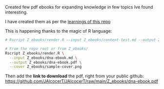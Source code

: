 Created few pdf ebooks for expanding knowledge in few topics Ive found interesting. 

I have created them as per the [learnings of this repo](https://github.com/JAlcocerT/ebook-ideas/tree/master/x-rmd)

This is happening thanks to the magic of R language:

```sh
# Rscript Z_ebooks/render.R --input Z_ebooks/content-test.md --output Z_ebooks/content-test.pdf --cover Z_ebooks/cover-selfhosting@300dpi.png

# From the repo root or from Z_ebooks/
Rscript Z_ebooks/render.R \
  --input Z_ebooks/dna-ebook.md \
  --output Z_ebooks/dna-ebook.pdf \
  --cover Z_ebooks/sample-cover.png
```

Then add the **link to download** the pdf, right from your public github: https://github.com/JAlcocerT/JAlcocerT/raw/main/Z_ebooks/dna-ebook.pdf